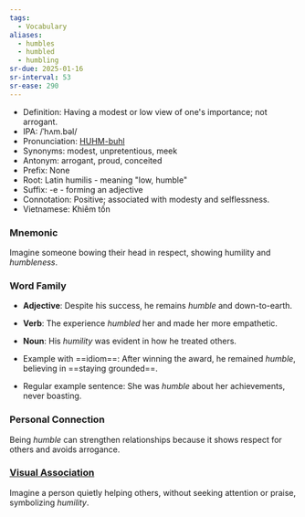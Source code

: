```yaml
---
tags:
  - Vocabulary
aliases:
  - humbles
  - humbled
  - humbling
sr-due: 2025-01-16
sr-interval: 53
sr-ease: 290
---
```


- Definition: Having a modest or low view of one's importance; not arrogant.
- IPA: /ˈhʌm.bəl/
- Pronunciation: [HUHM-buhl](https://www.google.com/search?q=how+to+pronounce+humble)
- Synonyms: modest, unpretentious, meek
- Antonym: arrogant, proud, conceited
- Prefix: None
- Root: Latin humilis - meaning "low, humble"
- Suffix: -e - forming an adjective
- Connotation: Positive; associated with modesty and selflessness.
- Vietnamese: Khiêm tốn

### Mnemonic

Imagine someone bowing their head in respect, showing humility and *humbleness*.

### Word Family

- **Adjective**: Despite his success, he remains *humble* and down-to-earth.
- **Verb**: The experience *humbled* her and made her more empathetic.
- **Noun**: His *humility* was evident in how he treated others.

- Example with ==idiom==: After winning the award, he remained *humble*, believing in ==staying grounded==.
- Regular example sentence: She was *humble* about her achievements, never boasting.

### Personal Connection

Being *humble* can strengthen relationships because it shows respect for others and avoids arrogance.

### [Visual Association](https://www.google.com/search?tbm=isch&q=humble)

Imagine a person quietly helping others, without seeking attention or praise, symbolizing *humility*.
